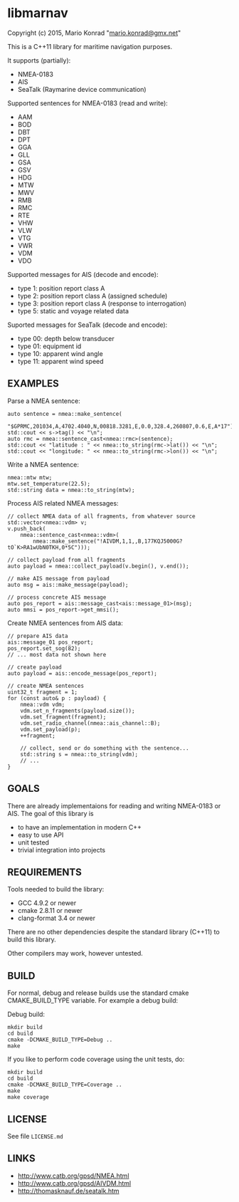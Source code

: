 libmarnav
=========

Copyright (c) 2015, Mario Konrad "mario.konrad@gmx.net"

This is a C++11 library for maritime navigation purposes.

It supports (partially):
- NMEA-0183
- AIS
- SeaTalk (Raymarine device communication)

Supported sentences for NMEA-0183 (read and write):
- AAM
- BOD
- DBT
- DPT
- GGA
- GLL
- GSA
- GSV
- HDG
- MTW
- MWV
- RMB
- RMC
- RTE
- VHW
- VLW
- VTG
- VWR
- VDM
- VDO

Supported messages for AIS (decode and encode):
- type 1: position report class A
- type 2: position report class A (assigned schedule)
- type 3: position report class A (response to interrogation)
- type 5: static and voyage related data

Suported messages for SeaTalk (decode and encode):
- type 00: depth below transducer
- type 01: equipment id
- type 10: apparent wind angle
- type 11: apparent wind speed


EXAMPLES
--------

Parse a NMEA sentence:

	auto sentence = nmea::make_sentence(
		"$GPRMC,201034,A,4702.4040,N,00818.3281,E,0.0,328.4,260807,0.6,E,A*17");
	std::cout << s->tag() << "\n";
	auto rmc = nmea::sentence_cast<nmea::rmc>(sentence);
	std::cout << "latitude : " << nmea::to_string(rmc->lat()) << "\n";
	std::cout << "longitude: " << nmea::to_string(rmc->lon()) << "\n";


Write a NMEA sentence:

	nmea::mtw mtw;
	mtw.set_temperature(22.5);
	std::string data = nmea::to_string(mtw);


Process AIS related NMEA messages:

	// collect NMEA data of all fragments, from whatever source
	std::vector<nmea::vdm> v;
	v.push_back(
		nmea::sentence_cast<nmea::vdm>(
			nmea::make_sentence("!AIVDM,1,1,,B,177KQJ5000G?tO`K>RA1wUbN0TKH,0*5C")));

	// collect payload from all fragments
	auto payload = nmea::collect_payload(v.begin(), v.end());

	// make AIS message from payload
	auto msg = ais::make_message(payload);

	// process concrete AIS message
	auto pos_report = ais::message_cast<ais::message_01>(msg);
	auto mmsi = pos_report->get_mmsi();


Create NMEA sentences from AIS data:

	// prepare AIS data
	ais::message_01 pos_report;
	pos_report.set_sog(82);
	// ... most data not shown here

	// create payload
	auto payload = ais::encode_message(pos_report);

	// create NMEA sentences
	uint32_t fragment = 1;
	for (const auto& p : payload) {
		nmea::vdm vdm;
		vdm.set_n_fragments(payload.size());
		vdm.set_fragment(fragment);
		vdm.set_radio_channel(nmea::ais_channel::B);
		vdm.set_payload(p);
		++fragment;

		// collect, send or do something with the sentence...
		std::string s = nmea::to_string(vdm);
		// ...
	}


GOALS
-----

There are already implementaions for reading and writing NMEA-0183 or AIS.
The goal of this library is
- to have an implementation in modern C++
- easy to use API
- unit tested
- trivial integration into projects

REQUIREMENTS
------------

Tools needed to build the library:
- GCC 4.9.2 or newer
- cmake 2.8.11 or newer
- clang-format 3.4 or newer

There are no other dependencies despite the standard library (C++11)
to build this library.

Other compilers may work, however untested.

BUILD
-----

For normal, debug and release builds use the standard cmake CMAKE_BUILD_TYPE variable.
For example a debug build:

Debug build:

	mkdir build
	cd build
	cmake -DCMAKE_BUILD_TYPE=Debug ..
	make

If you like to perform code coverage using the unit tests, do:

	mkdir build
	cd build
	cmake -DCMAKE_BUILD_TYPE=Coverage ..
	make
	make coverage

LICENSE
-------

See file ```LICENSE.md```

LINKS
-----

- http://www.catb.org/gpsd/NMEA.html
- http://www.catb.org/gpsd/AIVDM.html
- http://thomasknauf.de/seatalk.htm

